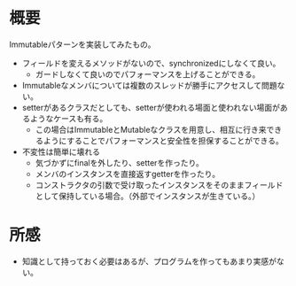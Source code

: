 # 概要

Immutableパターンを実装してみたもの。

* フィールドを変えるメソッドがないので、synchronizedにしなくて良い。
  * ガードしなくて良いのでパフォーマンスを上げることができる。
* Immutableなメンバについては複数のスレッドが勝手にアクセスして問題ない。
* setterがあるクラスだとしても、setterが使われる場面と使われない場面があるようなケースも有る。
  * この場合はImmutableとMutableなクラスを用意し、相互に行き来できるようにすることでパフォーマンスと安全性を担保することができる。
* 不変性は簡単に壊れる
  * 気づかずにfinalを外したり、setterを作ったり。
  * メンバのインスタンスを直接返すgetterを作ったり。
  * コンストラクタの引数で受け取ったインスタンスをそのままフィールドとして保持している場合。（外部でインスタンスが生きている。）


# 所感

* 知識として持っておく必要はあるが、プログラムを作ってもあまり実感がない。
